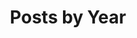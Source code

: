 ---
title: "Posts by Year"
permalink: /posts-year
layout: posts
author_profile: true
classes: wide
---